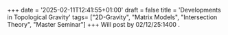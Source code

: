 +++
date = '2025-02-11T12:41:55+01:00'
draft = false
title = 'Developments in Topological Gravity'
tags= ["2D-Gravity", "Matrix Models", "Intersection Theory", "Master Seminar"]
+++
Will post by 02/12/25:1400 .
